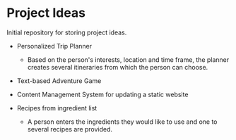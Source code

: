 # Project Ideas
Initial repository for storing project ideas.

* Personalized Trip Planner
  * Based on the person's interests, location and time frame, the planner creates several itineraries from which the person can choose.

* Text-based Adventure Game

* Content Management System for updating a static website

* Recipes from ingredient list
  * A person enters the ingredients they would like to use and one to several recipes are provided.
